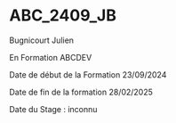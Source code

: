 # ABC_2409_JB

Bugnicourt Julien

En Formation ABCDEV

Date de début de la Formation 23/09/2024

Date de fin de la formation 28/02/2025

Date du Stage  : inconnu 